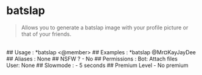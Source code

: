 # batslap

> Allows you to generate a batslap image with your profile picture or that of your friends.

<br>
## Usage :
*batslap <@member>
## Examples :
*batslap @Mr¤KayJayDee
## Aliases :
None
## NSFW ?
- No
## Permissions :
Bot: Attach files
<br>
User: None
## Slowmode :
- 5 seconds
## Premium Level
- No premium